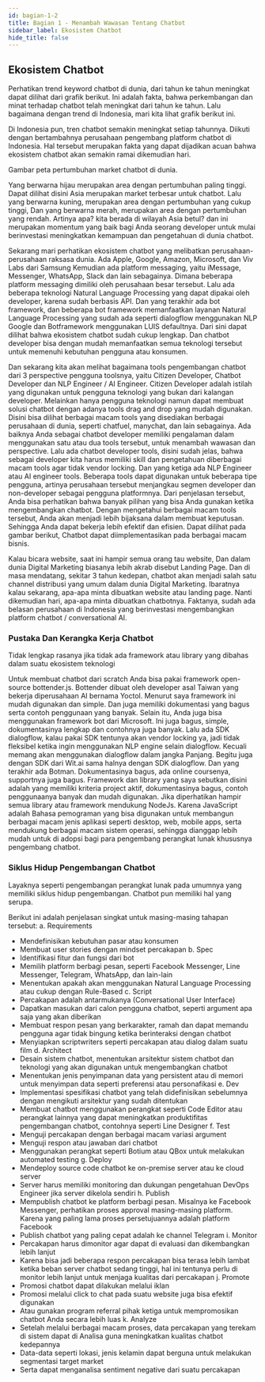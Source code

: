 ```yaml
---
id: bagian-1-2
title: Bagian 1 - Menambah Wawasan Tentang Chatbot
sidebar_label: Ekosistem Chatbot
hide_title: false
---
```

## Ekosistem Chatbot

Perhatikan trend keyword chatbot di dunia, dari tahun ke tahun meningkat dapat dilihat dari grafik berikut. Ini adalah fakta, bahwa perkembangan dan minat terhadap chatbot telah meningkat dari tahun ke tahun. Lalu bagaimana dengan trend di Indonesia, mari kita lihat grafik berikut ini.

Di Indonesia pun, tren chatbot semakin meningkat setiap tahunnya. Diikuti dengan bertambahnya perusahaan pengembang platform chatbot di Indonesia. Hal tersebut merupakan fakta yang dapat dijadikan acuan bahwa ekosistem chatbot akan semakin ramai dikemudian hari.

Gambar peta pertumbuhan market chatbot di dunia.

Yang berwarna hijau merupakan area dengan pertumbuhan paling tinggi. Dapat dilihat disini Asia merupakan market terbesar untuk chatbot. Lalu yang berwarna kuning, merupakan area dengan pertumbuhan yang cukup tinggi, Dan yang berwarna merah, merupakan area dengan pertumbuhan yang rendah.
Artinya apa? kita berada di wilayah Asia betul? dan ini merupakan momentum yang baik bagi Anda seorang developer untuk mulai berinvestasi meningkatkan kemampuan dan pengetahuan di dunia chatbot.

Sekarang mari perhatikan ekosistem chatbot yang melibatkan perusahaan-perusahaan raksasa dunia. Ada Apple, Google, Amazon, Microsoft, dan Viv Labs dari Samsung
Kemudian ada platform messaging, yaitu iMessage, Messenger, WhatsApp, Slack dan lain sebagainya. Dimana beberapa platform messaging dimiliki oleh perusahaan besar tersebut.
Lalu ada beberapa teknologi Natural Language Processing yang dapat dipakai oleh developer, karena sudah berbasis API.
Dan yang terakhir ada bot framework, dan beberapa bot framework memanfaatkan layanan Natural Language Processing yang sudah ada seperti dialogflow menggunakan NLP Google dan Botframework menggunakan LUIS defaultnya.
Dari sini dapat dilihat bahwa ekosistem chatbot sudah cukup lengkap. Dan chatbot developer bisa dengan mudah memanfaatkan semua teknologi tersebut untuk memenuhi kebutuhan pengguna atau konsumen.

Dan sekarang kita akan melihat bagaimana tools pengembangan chatbot dari 3 perspective pengguna toolsnya, yaitu Citizen Developer, Chatbot Developer dan NLP Engineer / AI Engineer.
Citizen Developer adalah istilah yang digunakan untuk pengguna teknologi yang bukan dari kalangan developer. Melainkan hanya pengguna teknologi namun dapat membuat solusi chatbot dengan adanya tools drag and drop yang mudah digunakan.
Disini bisa dilihat berbagai macam tools yang disediakan berbagai perusahaan di dunia, seperti chatfuel, manychat, dan lain sebagainya. Ada baiknya Anda sebagai chatbot developer memiliki pengalaman dalam menggunakan satu atau dua tools tersebut, untuk menambah wawasan dan perspective.
Lalu ada chatbot developer tools, disini sudah jelas, bahwa sebagai developer kita harus memiliki skill dan pengetahuan diberbagai macam tools agar tidak vendor locking.
Dan yang ketiga ada NLP Engineer atau AI engineer tools. Beberapa tools dapat digunakan untuk beberapa tipe pengguna, artinya perusahaan tersebut menjangkau segmen developer dan non-developer sebagai pengguna platformnya.
Dari penjelasan tersebut, Anda bisa perhatikan bahwa banyak pilihan yang bisa Anda gunakan ketika mengembangkan chatbot. Dengan mengetahui berbagai macam tools tersebut, Anda akan menjadi lebih bijaksana dalam membuat keputusan. Sehingga Anda dapat bekerja lebih efektif dan efisien.
Dapat dilihat pada gambar berikut, Chatbot dapat diimplementasikan pada berbagai macam bisnis.
 
Kalau bicara website, saat ini hampir semua orang tau website, Dan dalam dunia Digital Marketing biasanya lebih akrab disebut Landing Page. Dan di masa mendatang, sekitar 3 tahun kedepan, chatbot akan menjadi salah satu channel distribusi yang umum dalam dunia Digital Marketing.  Ibaratnya kalau sekarang, apa-apa minta dibuatkan website atau landing page. Nanti dikemudian hari, apa-apa minta dibuatkan chatbotnya.
Faktanya, sudah ada belasan perusahaan di Indonesia yang berinvestasi mengembangkan platform chatbot / conversational AI.

### Pustaka Dan Kerangka Kerja Chatbot

Tidak lengkap rasanya jika tidak ada framework atau library yang dibahas dalam suatu ekosistem teknologi
 
Untuk membuat chatbot dari scratch Anda bisa pakai framework open-source bottender.js. Bottender dibuat oleh developer asal Taiwan yang bekerja diperusahaan AI bernama Yoctol. Menurut saya framework ini mudah digunakan dan simple. Dan juga memiliki dokumentasi yang bagus serta contoh penggunaan yang banyak. Selain itu, Anda juga bisa menggunakan framework bot dari Microsoft. Ini juga bagus, simple, dokumentasinya lengkap dan contohnya juga banyak.
Lalu ada SDK dialogflow, kalau pakai SDK tentunya akan vendor locking ya, jadi tidak fleksibel ketika ingin menggunakan NLP engine selain dialogflow. Kecuali memang akan menggunakan dialogflow dalam jangka Panjang. Begitu juga dengan SDK dari Wit.ai sama halnya dengan SDK dialogflow. Dan yang terakhir ada Botman. Dokumentasinya bagus, ada online coursenya, supportnya juga bagus.
Framework dan library yang saya sebutkan disini adalah yang memiliki kriteria project aktif, dokumentasinya bagus, contoh penggunaanya banyak dan mudah digunakan. Jika diperhatikan hampir semua library atau framework mendukung NodeJs. Karena JavaScript adalah Bahasa pemograman yang bisa digunakan untuk membangun berbagai macam jenis aplikasi seperti desktop, web, mobile apps, serta mendukung berbagai macam sistem operasi, sehingga dianggap lebih mudah untuk di adopsi bagi para pengembang perangkat lunak khususnya pengembang chatbot.


### Siklus Hidup Pengembangan Chatbot

Layaknya seperti pengembangan perangkat lunak pada umumnya yang memiliki siklus hidup pengembangan. Chatbot pun memiliki hal yang serupa. 
 

Berikut ini adalah penjelasan singkat untuk masing-masing tahapan tersebut:
a.	Requirements
-	Mendefinisikan kebutuhan pasar atau konsumen
-	Membuat user stories dengan mindset percakapan
b.	Spec
-	Identifikasi fitur dan fungsi dari bot
-	Memilih platform berbagi pesan, seperti Facebook Messenger, Line Messenger, Telegram, WhatsApp, dan lain-lain
-	Menentukan apakah akan menggunakan Natural Language Processing atau cukup dengan Rule-Based
c.	Script
-	Percakapan adalah antarmukanya (Conversational User Interface)
-	Dapatkan masukan dari calon pengguna chatbot, seperti argument apa saja yang akan diberikan
-	Membuat respon pesan yang berkarakter, ramah dan dapat memandu pengguna agar tidak bingung ketika berinteraksi dengan chatbot
-	Menyiapkan scriptwriters seperti percakapan atau dialog dalam suatu film
d.	Architect
-	Desain sistem chatbot, menentukan arsitektur sistem chatbot dan teknologi yang akan digunakan untuk mengembangkan chatbot
-	Menentukan jenis penyimpanan data yang persistent atau di memori untuk menyimpan data seperti preferensi atau personafikasi
e.	Dev
-	Implementasi spesifikasi chatbot yang telah didefinisikan sebelumnya dengan mengikuti arsitektur yang sudah ditentukan
-	Membuat chatbot menggunakan perangkat seperti Code Editor atau perangkat lainnya yang dapat meningkatkan produktifitas pengembangan chatbot, contohnya seperti Line Designer
f.	Test
-	Menguji percakapan dengan berbagai macam variasi argument
-	Menguji respon atau jawaban dari chatbot
-	Menggunakan perangkat seperti Botium atau QBox untuk melakukan automated testing
g.	Deploy
-	Mendeploy source code chatbot ke on-premise server atau ke cloud server
-	Server harus memiliki monitoring dan dukungan pengetahuan DevOps Engineer jika server dikelola sendiri
h.	Publish
-	Mempublish chatbot ke platform berbagi pesan. Misalnya ke Facebook Messenger, perhatikan proses approval masing-masing platform. Karena yang paling lama proses persetujuannya adalah platform Facebook
-	Publish chatbot yang paling cepat adalah ke channel Telegram
i.	Monitor
-	Percakapan harus dimonitor agar dapat di evaluasi dan dikembangkan lebih lanjut
-	Karena bisa jadi beberapa respon percakapan bisa terasa lebih lambat ketika beban server chatbot sedang tinggi, hal ini tentunya perlu di monitor lebih lanjut untuk menjaga kualitas dari percakapan
j.	Promote
-	Promosi chatbot dapat dilakukan melalui iklan
-	Promosi melalui click to chat pada suatu website juga bisa efektif digunakan
-	Atau gunakan program referral pihak ketiga untuk mempromosikan chatbot Anda secara lebih luas
k.	Analyze
-	Setelah melalui berbagai macam proses, data percakapan yang terekam di sistem dapat di Analisa guna meningkatkan kualitas chatbot kedepannya
-	Data-data seperti lokasi, jenis kelamin dapat berguna untuk melakukan segmentasi target market
-	Serta dapat menganalisa sentiment negative dari suatu percakapan
